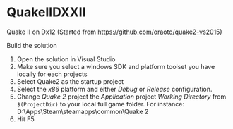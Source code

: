 # QuakeIIDXXII

Quake II on Dx12 (Started from https://github.com/oraoto/quake2-vs2015)

Build the solution
1. Open the solution in Visual Studio
2. Make sure you select a windows SDK and platform toolset you have locally for each projects
3. Select Quake2 as the startup project
4. Select the _x86_ platform and either _Debug_ or _Release_ configuration.
4. Change _Quake 2_ project the _Application_ project _Working Directory_ from `$(ProjectDir)` to your local full game folder. For instance: D:\Apps\Steam\steamapps\common\Quake 2
5. Hit F5


